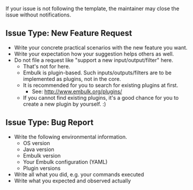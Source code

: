If your issue is not following the template, the maintainer may close the issue without notifications.


Issue Type: New Feature Request
--------------------------------

* Write your concrete practical scenarios with the new feature you want.
* Write your expectation how your suggestion helps others as well.
* Do not file a request like "support a new input/output/filter" here.
  * That's not for here.
  * Embulk is plugin-based. Such inputs/outputs/filters are to be implemented as plugins, not in the core.
  * It is recommended for you to search for existing plugins at first.
    * See: http://www.embulk.org/plugins/
  * If you cannot find existing plugins, it's a good chance for you to create a new plugin by yourself. :)


Issue Type: Bug Report
-----------------------

* Write the following environmental information.
  * OS version
  * Java version
  * Embulk version
  * Your Embulk configuration (YAML)
  * Plugin versions
* Write all what you did, e.g. your commands executed
* Write what you expected and observed actually
